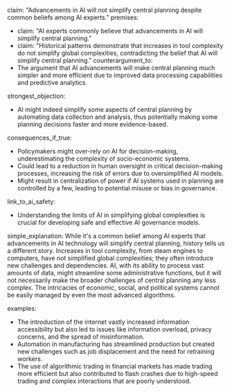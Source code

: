 claim: "Advancements in AI will not simplify central planning despite common beliefs among AI experts."
premises:
  - claim: "AI experts commonly believe that advancements in AI will simplify central planning."
  - claim: "Historical patterns demonstrate that increases in tool complexity do not simplify global complexities, contradicting the belief that AI will simplify central planning."
counterargument_to:
  - The argument that AI advancements will make central planning much simpler and more efficient due to improved data processing capabilities and predictive analytics.

strongest_objection:
  - AI might indeed simplify some aspects of central planning by automating data collection and analysis, thus potentially making some planning decisions faster and more evidence-based.

consequences_if_true:
  - Policymakers might over-rely on AI for decision-making, underestimating the complexity of socio-economic systems.
  - Could lead to a reduction in human oversight in critical decision-making processes, increasing the risk of errors due to oversimplified AI models.
  - Might result in centralization of power if AI systems used in planning are controlled by a few, leading to potential misuse or bias in governance.

link_to_ai_safety:
  - Understanding the limits of AI in simplifying global complexities is crucial for developing safe and effective AI governance models.

simple_explanation:
  While it's a common belief among AI experts that advancements in AI technology will simplify central planning, history tells us a different story. Increases in tool complexity, from steam engines to computers, have not simplified global complexities; they often introduce new challenges and dependencies. AI, with its ability to process vast amounts of data, might streamline some administrative functions, but it will not necessarily make the broader challenges of central planning any less complex. The intricacies of economic, social, and political systems cannot be easily managed by even the most advanced algorithms.

examples:
  - The introduction of the internet vastly increased information accessibility but also led to issues like information overload, privacy concerns, and the spread of misinformation.
  - Automation in manufacturing has streamlined production but created new challenges such as job displacement and the need for retraining workers.
  - The use of algorithmic trading in financial markets has made trading more efficient but also contributed to flash crashes due to high-speed trading and complex interactions that are poorly understood.